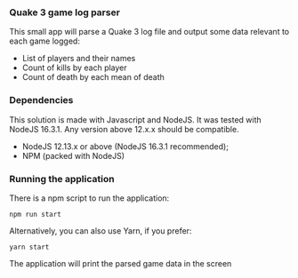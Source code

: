 ### Quake 3 game log parser

This small app will parse a Quake 3 log file and output some data relevant to each game logged:

- List of players and their names
- Count of kills by each player
- Count of death by each mean of death

### Dependencies

This solution is made with Javascript and NodeJS. It was tested with NodeJS 16.3.1.
Any version above 12.x.x should be compatible.

- NodeJS 12.13.x or above (NodeJS 16.3.1 recommended);
- NPM (packed with NodeJS)

### Running the application

There is a npm script to run the application:

```
npm run start
```

Alternatively, you can also use Yarn, if you prefer:

```
yarn start
```

The application will print the parsed game data in the screen
